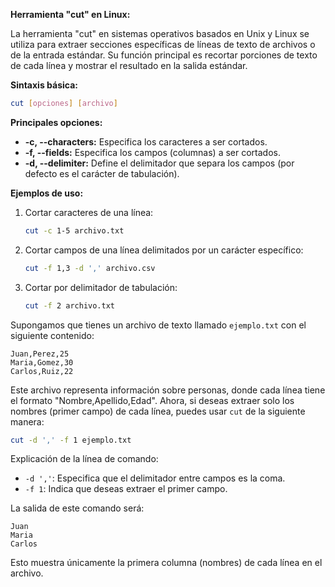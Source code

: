 **Herramienta "cut" en Linux:**

La herramienta "cut" en sistemas operativos basados en Unix y Linux se utiliza para extraer secciones específicas de líneas de texto de archivos o de la entrada estándar. Su función principal es recortar porciones de texto de cada línea y mostrar el resultado en la salida estándar.

**Sintaxis básica:**
```bash
cut [opciones] [archivo]
```

**Principales opciones:**
- **-c, --characters:** Especifica los caracteres a ser cortados.
- **-f, --fields:** Especifica los campos (columnas) a ser cortados.
- **-d, --delimiter:** Define el delimitador que separa los campos (por defecto es el carácter de tabulación).

**Ejemplos de uso:**
1. Cortar caracteres de una línea:
   ```bash
   cut -c 1-5 archivo.txt
   ```

2. Cortar campos de una línea delimitados por un carácter específico:
   ```bash
   cut -f 1,3 -d ',' archivo.csv
   ```

3. Cortar por delimitador de tabulación:
   ```bash
   cut -f 2 archivo.txt
   ```

Supongamos que tienes un archivo de texto llamado `ejemplo.txt` con el siguiente contenido:

```plaintext
Juan,Perez,25
Maria,Gomez,30
Carlos,Ruiz,22
```

Este archivo representa información sobre personas, donde cada línea tiene el formato "Nombre,Apellido,Edad". Ahora, si deseas extraer solo los nombres (primer campo) de cada línea, puedes usar `cut` de la siguiente manera:

```bash
cut -d ',' -f 1 ejemplo.txt
```

Explicación de la línea de comando:

- `-d ','`: Especifica que el delimitador entre campos es la coma.
- `-f 1`: Indica que deseas extraer el primer campo.

La salida de este comando será:

```plaintext
Juan
Maria
Carlos
```

Esto muestra únicamente la primera columna (nombres) de cada línea en el archivo.
